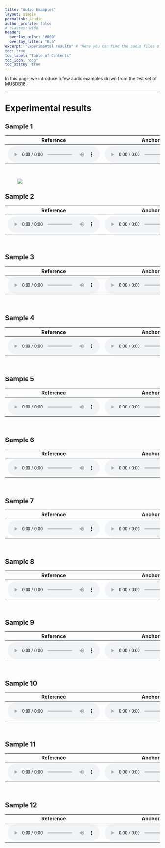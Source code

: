 ```yaml
---
title: "Audio Examples"
layout: single
permalink: /audio
author_profile: false
# classes: wide
header:
  overlay_color: "#000"
  overlay_filter: "0.6"
excerpt: "Experimental results" # "Here you can find the audio files of the different pieces we worked on." - Example of a subtitle
toc: true
toc_label: "Table of Contents"
toc_icon: "cog"
toc_sticky: true
---
```

<html>

</html>


In this page, we introduce a few audio examples drawn from the test set of <a href="https://sigsep.github.io/datasets/musdb.html" target="_blank" rel="noopener noreferrer">MUSDB18</a>. 

---
# Experimental results

## Sample 1

<html>
  <table>
    <thread>
      <tr>
        <th>
          <center> Reference </center>
        </th>
        <th>
          <center> Anchor </center>
        </th>
        <th>
          <center> Apollo </center>
        </th>
        <th>
          <center> AudioSR </center>
        </th>
        <th>
          <center> HP-codec+ </center>
        </th>
      </tr>
    </thread>
    <tbody>
      <tr>
        <th>
          <audio controls="">
            <source src="/audio/reference/11-48.wav" type="audio/wav">
          </audio>
        </th>
        <th>
          <audio controls="">
            <source src="/audio/anchor/11-16.wav" type="audio/wav">
          </audio>
        </th>
        <th>
          <audio controls="">
            <source src="/audio/apollo/11-apo.wav" type="audio/wav">
          </audio>
        </th>
        <th>
          <audio controls="">
            <source src="/audio/audiosr/11-aud.wav" type="audio/wav">
          </audio>
        </th>
        <th>
          <audio controls="">
            <source src="/audio/hpcodec/11-our.wav" type="audio/wav">
          </audio>
        </th>
      </tr>
    </tbody>
  </table>
</html>
<br/>

<figure>
<img src="/images/ICLR_spec_comp_1.png">
</figure>


## Sample 2

<html>
  <table>
    <thread>
      <tr>
        <th>
          <center> Reference </center>
        </th>
        <th>
          <center> Anchor </center>
        </th>
        <th>
          <center> Apollo </center>
        </th>
        <th>
          <center> AudioSR </center>
        </th>
        <th>
          <center> HP-codec+ </center>
        </th>
      </tr>
    </thread>
    <tbody>
      <tr>
        <th>
          <audio controls="">
            <source src="/audio/reference/27-48.wav" type="audio/wav">
          </audio>
        </th>
        <th>
          <audio controls="">
            <source src="/audio/anchor/27-16.wav" type="audio/wav">
          </audio>
        </th>
        <th>
          <audio controls="">
            <source src="/audio/apollo/27-apo.wav" type="audio/wav">
          </audio>
        </th>
        <th>
          <audio controls="">
            <source src="/audio/audiosr/27-aud.wav" type="audio/wav">
          </audio>
        </th>
        <th>
          <audio controls="">
            <source src="/audio/hpcodec/27-our.wav" type="audio/wav">
          </audio>
        </th>
      </tr>
    </tbody>
  </table>
</html>
<br/>

## Sample 3

<html>
  <table>
    <thread>
      <tr>
        <th>
          <center> Reference </center>
        </th>
        <th>
          <center> Anchor </center>
        </th>
        <th>
          <center> Apollo </center>
        </th>
        <th>
          <center> AudioSR </center>
        </th>
        <th>
          <center> HP-codec+ </center>
        </th>
      </tr>
    </thread>
    <tbody>
      <tr>
        <th>
          <audio controls="">
            <source src="/audio/reference/105-48.wav" type="audio/wav">
          </audio>
        </th>
        <th>
          <audio controls="">
            <source src="/audio/anchor/105-16.wav" type="audio/wav">
          </audio>
        </th>
        <th>
          <audio controls="">
            <source src="/audio/apollo/105-apo.wav" type="audio/wav">
          </audio>
        </th>
        <th>
          <audio controls="">
            <source src="/audio/audiosr/105-aud.wav" type="audio/wav">
          </audio>
        </th>
        <th>
          <audio controls="">
            <source src="/audio/hpcodec/105-our.wav" type="audio/wav">
          </audio>
        </th>
      </tr>
    </tbody>
  </table>
</html>
<br/>

## Sample 4

<html>
  <table>
    <thread>
      <tr>
        <th>
          <center> Reference </center>
        </th>
        <th>
          <center> Anchor </center>
        </th>
        <th>
          <center> Apollo </center>
        </th>
        <th>
          <center> AudioSR </center>
        </th>
        <th>
          <center> HP-codec+ </center>
        </th>
      </tr>
    </thread>
    <tbody>
      <tr>
        <th>
          <audio controls="">
            <source src="/audio/reference/131-48.wav" type="audio/wav">
          </audio>
        </th>
        <th>
          <audio controls="">
            <source src="/audio/anchor/131-16.wav" type="audio/wav">
          </audio>
        </th>
        <th>
          <audio controls="">
            <source src="/audio/apollo/131-apo.wav" type="audio/wav">
          </audio>
        </th>
        <th>
          <audio controls="">
            <source src="/audio/audiosr/131-aud.wav" type="audio/wav">
          </audio>
        </th>
        <th>
          <audio controls="">
            <source src="/audio/hpcodec/131-our.wav" type="audio/wav">
          </audio>
        </th>
      </tr>
    </tbody>
  </table>
</html>
<br/>

## Sample 5

<html>
  <table>
    <thread>
      <tr>
        <th>
          <center> Reference </center>
        </th>
        <th>
          <center> Anchor </center>
        </th>
        <th>
          <center> Apollo </center>
        </th>
        <th>
          <center> AudioSR </center>
        </th>
        <th>
          <center> HP-codec+ </center>
        </th>
      </tr>
    </thread>
    <tbody>
      <tr>
        <th>
          <audio controls="">
            <source src="/audio/reference/189-48.wav" type="audio/wav">
          </audio>
        </th>
        <th>
          <audio controls="">
            <source src="/audio/anchor/189-16.wav" type="audio/wav">
          </audio>
        </th>
        <th>
          <audio controls="">
            <source src="/audio/apollo/189-apo.wav" type="audio/wav">
          </audio>
        </th>
        <th>
          <audio controls="">
            <source src="/audio/audiosr/189-aud.wav" type="audio/wav">
          </audio>
        </th>
        <th>
          <audio controls="">
            <source src="/audio/hpcodec/189-our.wav" type="audio/wav">
          </audio>
        </th>
      </tr>
    </tbody>
  </table>
</html>
<br/>

## Sample 6

<html>
  <table>
    <thread>
      <tr>
        <th>
          <center> Reference </center>
        </th>
        <th>
          <center> Anchor </center>
        </th>
        <th>
          <center> Apollo </center>
        </th>
        <th>
          <center> AudioSR </center>
        </th>
        <th>
          <center> HP-codec+ </center>
        </th>
      </tr>
    </thread>
    <tbody>
      <tr>
        <th>
          <audio controls="">
            <source src="/audio/reference/407-48.wav" type="audio/wav">
          </audio>
        </th>
        <th>
          <audio controls="">
            <source src="/audio/anchor/407-16.wav" type="audio/wav">
          </audio>
        </th>
        <th>
          <audio controls="">
            <source src="/audio/apollo/407-apo.wav" type="audio/wav">
          </audio>
        </th>
        <th>
          <audio controls="">
            <source src="/audio/audiosr/407-aud.wav" type="audio/wav">
          </audio>
        </th>
        <th>
          <audio controls="">
            <source src="/audio/hpcodec/407-our.wav" type="audio/wav">
          </audio>
        </th>
      </tr>
    </tbody>
  </table>
</html>
<br/>

## Sample 7

<html>
  <table>
    <thread>
      <tr>
        <th>
          <center> Reference </center>
        </th>
        <th>
          <center> Anchor </center>
        </th>
        <th>
          <center> Apollo </center>
        </th>
        <th>
          <center> AudioSR </center>
        </th>
        <th>
          <center> HP-codec+ </center>
        </th>
      </tr>
    </thread>
    <tbody>
      <tr>
        <th>
          <audio controls="">
            <source src="/audio/reference/535-48.wav" type="audio/wav">
          </audio>
        </th>
        <th>
          <audio controls="">
            <source src="/audio/anchor/535-16.wav" type="audio/wav">
          </audio>
        </th>
        <th>
          <audio controls="">
            <source src="/audio/apollo/535-apo.wav" type="audio/wav">
          </audio>
        </th>
        <th>
          <audio controls="">
            <source src="/audio/audiosr/535-aud.wav" type="audio/wav">
          </audio>
        </th>
        <th>
          <audio controls="">
            <source src="/audio/hpcodec/535-our.wav" type="audio/wav">
          </audio>
        </th>
      </tr>
    </tbody>
  </table>
</html>
<br/>

## Sample 8

<html>
  <table>
    <thread>
      <tr>
        <th>
          <center> Reference </center>
        </th>
        <th>
          <center> Anchor </center>
        </th>
        <th>
          <center> Apollo </center>
        </th>
        <th>
          <center> AudioSR </center>
        </th>
        <th>
          <center> HP-codec+ </center>
        </th>
      </tr>
    </thread>
    <tbody>
      <tr>
        <th>
          <audio controls="">
            <source src="/audio/reference/658-48.wav" type="audio/wav">
          </audio>
        </th>
        <th>
          <audio controls="">
            <source src="/audio/anchor/658-16.wav" type="audio/wav">
          </audio>
        </th>
        <th>
          <audio controls="">
            <source src="/audio/apollo/658-apo.wav" type="audio/wav">
          </audio>
        </th>
        <th>
          <audio controls="">
            <source src="/audio/audiosr/658-aud.wav" type="audio/wav">
          </audio>
        </th>
        <th>
          <audio controls="">
            <source src="/audio/hpcodec/658-our.wav" type="audio/wav">
          </audio>
        </th>
      </tr>
    </tbody>
  </table>
</html>
<br/>

## Sample 9

<html>
  <table>
    <thread>
      <tr>
        <th>
          <center> Reference </center>
        </th>
        <th>
          <center> Anchor </center>
        </th>
        <th>
          <center> Apollo </center>
        </th>
        <th>
          <center> AudioSR </center>
        </th>
        <th>
          <center> HP-codec+ </center>
        </th>
      </tr>
    </thread>
    <tbody>
      <tr>
        <th>
          <audio controls="">
            <source src="/audio/reference/723-48.wav" type="audio/wav">
          </audio>
        </th>
        <th>
          <audio controls="">
            <source src="/audio/anchor/723-16.wav" type="audio/wav">
          </audio>
        </th>
        <th>
          <audio controls="">
            <source src="/audio/apollo/723-apo.wav" type="audio/wav">
          </audio>
        </th>
        <th>
          <audio controls="">
            <source src="/audio/audiosr/723-aud.wav" type="audio/wav">
          </audio>
        </th>
        <th>
          <audio controls="">
            <source src="/audio/hpcodec/723-our.wav" type="audio/wav">
          </audio>
        </th>
      </tr>
    </tbody>
  </table>
</html>
<br/>

## Sample 10

<html>
  <table>
    <thread>
      <tr>
        <th>
          <center> Reference </center>
        </th>
        <th>
          <center> Anchor </center>
        </th>
        <th>
          <center> Apollo </center>
        </th>
        <th>
          <center> AudioSR </center>
        </th>
        <th>
          <center> HP-codec+ </center>
        </th>
      </tr>
    </thread>
    <tbody>
      <tr>
        <th>
          <audio controls="">
            <source src="/audio/reference/792-48.wav" type="audio/wav">
          </audio>
        </th>
        <th>
          <audio controls="">
            <source src="/audio/anchor/792-16.wav" type="audio/wav">
          </audio>
        </th>
        <th>
          <audio controls="">
            <source src="/audio/apollo/792-apo.wav" type="audio/wav">
          </audio>
        </th>
        <th>
          <audio controls="">
            <source src="/audio/audiosr/792-aud.wav" type="audio/wav">
          </audio>
        </th>
        <th>
          <audio controls="">
            <source src="/audio/hpcodec/792-our.wav" type="audio/wav">
          </audio>
        </th>
      </tr>
    </tbody>
  </table>
</html>
<br/>

## Sample 11

<html>
  <table>
    <thread>
      <tr>
        <th>
          <center> Reference </center>
        </th>
        <th>
          <center> Anchor </center>
        </th>
        <th>
          <center> Apollo </center>
        </th>
        <th>
          <center> AudioSR </center>
        </th>
        <th>
          <center> HP-codec+ </center>
        </th>
      </tr>
    </thread>
    <tbody>
      <tr>
        <th>
          <audio controls="">
            <source src="/audio/reference/819-48.wav" type="audio/wav">
          </audio>
        </th>
        <th>
          <audio controls="">
            <source src="/audio/anchor/819-16.wav" type="audio/wav">
          </audio>
        </th>
        <th>
          <audio controls="">
            <source src="/audio/apollo/819-apo.wav" type="audio/wav">
          </audio>
        </th>
        <th>
          <audio controls="">
            <source src="/audio/audiosr/819-aud.wav" type="audio/wav">
          </audio>
        </th>
        <th>
          <audio controls="">
            <source src="/audio/hpcodec/819-our.wav" type="audio/wav">
          </audio>
        </th>
      </tr>
    </tbody>
  </table>
</html>
<br/>

## Sample 12

<html>
  <table>
    <thread>
      <tr>
        <th>
          <center> Reference </center>
        </th>
        <th>
          <center> Anchor </center>
        </th>
        <th>
          <center> Apollo </center>
        </th>
        <th>
          <center> AudioSR </center>
        </th>
        <th>
          <center> HP-codec+ </center>
        </th>
      </tr>
    </thread>
    <tbody>
      <tr>
        <th>
          <audio controls="">
            <source src="/audio/reference/851-48.wav" type="audio/wav">
          </audio>
        </th>
        <th>
          <audio controls="">
            <source src="/audio/anchor/851-16.wav" type="audio/wav">
          </audio>
        </th>
        <th>
          <audio controls="">
            <source src="/audio/apollo/851-apo.wav" type="audio/wav">
          </audio>
        </th>
        <th>
          <audio controls="">
            <source src="/audio/audiosr/851-aud.wav" type="audio/wav">
          </audio>
        </th>
        <th>
          <audio controls="">
            <source src="/audio/hpcodec/851-our.wav" type="audio/wav">
          </audio>
        </th>
      </tr>
    </tbody>
  </table>
</html>
<br/>

<br/>
